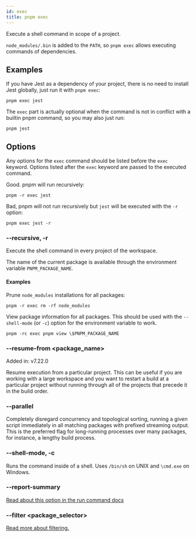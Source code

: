 ```yaml
---
id: exec
title: pnpm exec
---
```


Execute a shell command in scope of a project.

`node_modules/.bin` is added to the `PATH`, so `pnpm exec` allows executing commands of dependencies.

## Examples

If you have Jest as a dependency of your project, there is no need to install Jest globally, just run it with `pnpm exec`:

```
pnpm exec jest
```

The `exec` part is actually optional when the command is not in conflict with a builtin pnpm command, so you may also just run:

```
pnpm jest
```

## Options

Any options for the `exec` command should be listed before the `exec` keyword.
Options listed after the `exec` keyword are passed to the executed command.

Good. pnpm will run recursively:

```
pnpm -r exec jest
```

Bad, pnpm will not run recursively but `jest` will be executed with the `-r` option:

```
pnpm exec jest -r
```

### --recursive, -r

Execute the shell command in every project of the workspace.

The name of the current package is available through the environment variable
`PNPM_PACKAGE_NAME`.

#### Examples

Prune `node_modules` installations for all packages:

```
pnpm -r exec rm -rf node_modules
```

View package information for all packages. This should be used with the `--shell-mode` (or `-c`) option for the environment variable to work.

```
pnpm -rc exec pnpm view \$PNPM_PACKAGE_NAME
```

### --resume-from \<package_name\>

Added in: v7.22.0

Resume execution from a particular project. This can be useful if you are working with a large workspace and you want to restart a build at a particular project without running through all of the projects that precede it in the build order.

### --parallel

Completely disregard concurrency and topological sorting, running a given script
immediately in all matching packages with prefixed streaming output. This is the
preferred flag for long-running processes over many packages, for instance, a
lengthy build process.

### --shell-mode, -c

Runs the command inside of a shell. Uses `/bin/sh` on UNIX and `\cmd.exe` on Windows.

### --report-summary

[Read about this option in the run command docs](./run.md#--report-summary)

### --filter \<package_selector\>

[Read more about filtering.](../filtering.md)
